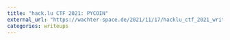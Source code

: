 ```yaml
---
title: "hack.lu CTF 2021: PYCOIN"
external_url: "https://wachter-space.de/2021/11/17/hacklu_ctf_2021_writeup#pycoin"
categories: writeups
---
```


